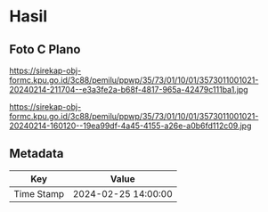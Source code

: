 # Hasil

## Foto C Plano

https://sirekap-obj-formc.kpu.go.id/3c88/pemilu/ppwp/35/73/01/10/01/3573011001021-20240214-211704--e3a3fe2a-b68f-4817-965a-42479c111ba1.jpg

https://sirekap-obj-formc.kpu.go.id/3c88/pemilu/ppwp/35/73/01/10/01/3573011001021-20240214-160120--19ea99df-4a45-4155-a26e-a0b6fd112c09.jpg


## Metadata

| Key        | Value               |
| ---------- | ------------------- |
| Time Stamp | 2024-02-25 14:00:00 |




